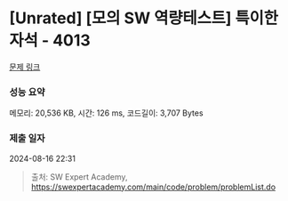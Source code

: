 # [Unrated] [모의 SW 역량테스트] 특이한 자석 - 4013 

[문제 링크](https://swexpertacademy.com/main/code/problem/problemDetail.do?contestProbId=AWIeV9sKkcoDFAVH) 

### 성능 요약

메모리: 20,536 KB, 시간: 126 ms, 코드길이: 3,707 Bytes

### 제출 일자

2024-08-16 22:31



> 출처: SW Expert Academy, https://swexpertacademy.com/main/code/problem/problemList.do